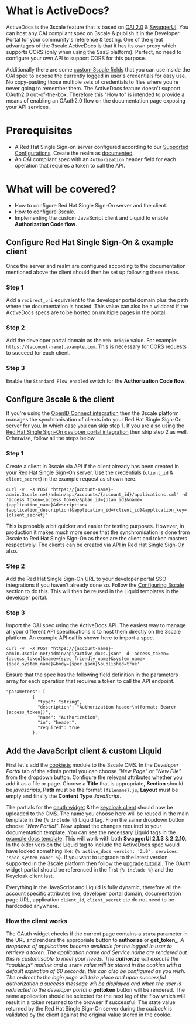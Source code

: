 What is ActiveDocs?
===================

ActiveDocs is the 3scale feature that is based on [OAI 2.0](https://github.com/OAI/OpenAPI-Specification/blob/master/versions/2.0.md) & [SwaggerUI](https://github.com/swagger-api/swagger-ui). You can host any OAI compliant spec on 3scale & publish it in the Developer Portal for your community's reference & testing. One of the great advantages of the 3scale ActiveDocs is that it has its own proxy which supports CORS (only when using the SaaS platform). Perfect, no need to configure your own API to support CORS for this purpose.

Additionally there are some [custom 3scale fields](https://access.redhat.com/documentation/en-us/red_hat_3scale/2.saas/html/api_documentation/create-activedocs-spec#useful_tools) that you can use inside the OAI spec to expose the currently logged in user's credentials for easy use. No copy-pasting those multiple sets of credentials to files where you're never going to remember them. The ActiveDocs feature doesn't support OAuth2.0 out-of-the-box. Therefore this "How to" is intended to provide a means of enabling an OAuth2.0 flow on the documentation page exposing your API services.

Prerequisites
=============

*   A Red Hat Single Sign-on server configured according to our [Supported Configurations](https://access.redhat.com/articles/2798521#apicast-3x-support-4). Create the realm as [documented](https://access.redhat.com/documentation/en-us/red_hat_3scale/2.saas/html/developer_portal/authentication#enabling_and_disabling_authentication_via_red_hat_single_sign_on_7_0).
*   An OAI compliant spec with an `Authorization` header field for each operation that requires a token to call the API.

What will be covered?
=====================

*   How to configure Red Hat Single Sign-On server and the client.
*   How to configure 3scale.
*   Implementing the custom JavaScript client and Liquid to enable **Authorization Code flow**.

Configure Red Hat Single Sign-On & example client
-------------------------------------------------

Once the server and realm are configured according to the documentation mentioned above the client should then be set up following these steps.

### Step 1

Add a `redirect_uri` equivalent to the developer portal domain plus the path where the documentation is hosted. This value can also be a wildcard if the ActiveDocs specs are to be hosted on multiple pages in the portal.

### Step 2

Add the developer portal domain as the `Web Origin` value. For example: `https://{account-name}.example.com`. This is necessary for CORS requests to succeed for each client.

### Step 3

Enable the `Standard Flow enabled` switch for the **Authorization Code flow**.

Configure 3scale & the client
-----------------------------

If you're using the [OpenID Connect integration](https://access.redhat.com/documentation/en-us/red_hat_3scale/2.saas/html/api_authentication/rhsso) then the 3scale platform manages the synchronisation of clients into your Red Hat Single Sign-On server for you. In which case you can skip step 1. If you are also using the [Red Hat Single Sign-On devloper portal integration](https://access.redhat.com/documentation/en-us/red_hat_3scale/2.saas/html/developer_portal/authentication#enabling_and_disabling_authentication_via_red_hat_single_sign_on_7_0) then skip step 2 as well. Otherwise, follow all the steps below.

### Step 1

Create a client in 3scale via API if the client already has been created in your Red Hat Single Sign-On server. Use the credentials (`client_id` & `client_secret`) in the example request as shown here.

    curl -v  -X POST "https://{account-name}-admin.3scale.net/admin/api/accounts/{account_id}/applications.xml" -d 'access_token={access_token}&plan_id={plan_id}&name={application_name}&description={application_description}&application_id={client_id}&application_key={client_secret}'
    

This is probably a bit quicker and easier for testing purposes. However, in production it makes much more sense that the synchronisation is done from 3scale to Red Hat Single Sign-On as these are the client and token masters respectively. The clients can be created via [API in Red Hat Single Sign-On](https://access.redhat.com/documentation/en-us/red_hat_single_sign-on/7.0/html/securing_applications_and_services_guide/client_registration#example_using_curl_2) also.

### Step 2

Add the Red Hat Single Sign-On URL to your developer portal SSO integrations if you haven't already done so. Follow the [Configuring 3scale](https://access.redhat.com/documentation/en-us/red_hat_3scale/2.saas/html/developer_portal/authentication#configuring_3scale) section to do this. This will then be reused in the Liquid templates in the developer portal.

### Step 3

Import the OAI spec using the ActiveDocs API. The easiest way to manage all your different API specifications is to host them directly on the 3scale platform. An example API call is shown here to import a spec.

    curl -v  -X POST "https://{account-name}-admin.3scale.net/admin/api/active_docs.json" -d 'access_token={access_token}&name={spec_friendly_name}&system_name={spec_system_name}&body={spec.json}&published=true'
    

Ensure that the spec has the following field definition in the parameters array for each operation that requires a token to call the API endpoint.

    "parameters": [
              {
                "type": "string",
                "description": "Authorization header\n(format: Bearer [access_token])",
                "name": "Authorization",
                "in": "header",
                "required": true
              },
    

Add the JavaScript client & custom Liquid
-----------------------------------------

First let's add the [cookie.js](https://github.com/kevprice83/activedocs-keycloak-client/blob/master/cookie.js) module to the 3scale CMS. In the _Developer Portal_ tab of the admin portal you can choose _"New Page"_ or _"New File"_ from the dropdown button. Configure the relevant attributes whether you add it as a file or page. Choose a **Title** that is appropriate, **Section** should be _javascripts_, **Path** must be the format `{filename}.js`, **Layout** must be empty and finally the **Content Type** _JavaScript_.

The partials for the [oauth widget](https://github.com/kevprice83/activedocs-keycloak-client/blob/master/widget.js) & the [keycloak client](https://github.com/kevprice83/activedocs-keycloak-client/blob/master/auth.js) should now be uploaded to the CMS. The name you choose here will be reused in the main template in the `{% include %}` Liquid tag. From the same dropdown button choose _"New Partial"_. Now upload the changes required to your documentation template. You can see the necessary Liquid tags in the [example docs template](https://github.com/kevprice83/activedocs-keycloak-client/blob/master/docs.html.liquid). This will work with both **SwaggerUI 2.1.3** & **2.2.10**. In the older version the Liquid tag to include the ActiveDocs spec would have looked something like: `{% active_docs version: '2.0', services: 'spec_system_name' %}`. If you want to upgrade to the latest version supported in the 3scale platform then follow the [upgrade tutorial](https://access.redhat.com/documentation/en-us/red_hat_3scale/2.saas/html/api_documentation/activedocs-upgrade-22). The OAuth widget partial should be referenced in the first `{% include %}` and the Keycloak client last.

Everything in the JavaScript and Liquid is fully dynamic, therefore all the account specific attributes like; developer portal domain, documentation page URL, application `client_id`, `client_secret` etc do not need to be hardcoded anywhere.

### How the client works

The OAuth widget checks if the current page contains a `state` parameter in the URL and renders the appropriate button to **authorize** or **get_token_**_. A dropdown of applications become available for the logged in user to retrieve a token. The application name and Service name are rendered but this is customisable to meet your needs. The **authorize** will execute the \*cookie.js\* module and a `state` value will be stored in the cookies with a default expiration of 60 seconds, this can also be configured as you wish. The redirect to the login page will take place and upon successful authorization a success message will be displayed and when the user is redirected to the developer portal a **get**_**token** button will be rendered. The same application should be selected for the next leg of the flow which will result in a token returned to the browser if successful. The state value returned by the Red Hat Single Sign-On server during the _callback_ is validated by the client against the original value stored in the cookie.